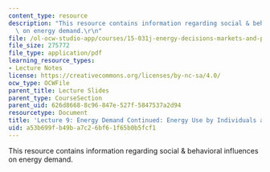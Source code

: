 ```yaml
---
content_type: resource
description: "This resource contains information regarding social & behavioral influences\
  \ on energy demand.\r\n"
file: /ol-ocw-studio-app/courses/15-031j-energy-decisions-markets-and-policies-spring-2012/a53b699fb49ba7c26bf61f65b0b5fcf1_MIT15_031JS12_lec9.pdf
file_size: 275772
file_type: application/pdf
learning_resource_types:
- Lecture Notes
license: https://creativecommons.org/licenses/by-nc-sa/4.0/
ocw_type: OCWFile
parent_title: Lecture Slides
parent_type: CourseSection
parent_uid: 626d8668-8c96-847e-527f-5847537a2d94
resourcetype: Document
title: 'Lecture 9: Energy Demand Continued: Energy Use by Individuals and Households'
uid: a53b699f-b49b-a7c2-6bf6-1f65b0b5fcf1
---
```

This resource contains information regarding social & behavioral influences on energy demand.
